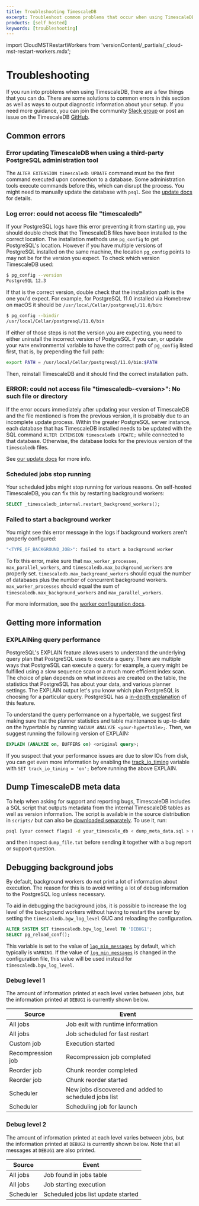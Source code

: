 ```yaml
---
title: Troubleshooting TimescaleDB
excerpt: Troubleshoot common problems that occur when using TimescaleDB
products: [self_hosted]
keywords: [troubleshooting]
---
```


import CloudMSTRestartWorkers from 'versionContent/_partials/_cloud-mst-restart-workers.mdx';

# Troubleshooting

If you run into problems when using TimescaleDB, there are a few things that you
can do. There are some solutions to common errors in this section as well as ways to
output diagnostic information about your setup. If you need more guidance, you
can join the community [Slack group][slack] or post an issue on the TimescaleDB
[GitHub][github].

## Common errors

### Error updating TimescaleDB when using a third-party PostgreSQL administration tool

The `ALTER EXTENSION timescaledb UPDATE` command must be the first
command executed upon connection to a database. Some administration tools
execute commands before this, which can disrupt the process. You might
need to manually update the database with `psql`.  See the
[update docs][update-db] for details.

### Log error: could not access file "timescaledb"

If your PostgreSQL logs have this error preventing it from starting up, you
should double check that the TimescaleDB files have been installed to the
correct location. The installation methods use `pg_config` to get PostgreSQL's
location. However if you have multiple versions of PostgreSQL installed on the
same machine, the location `pg_config` points to may not be for the version you
expect. To check which version TimescaleDB used:

```bash
$ pg_config --version
PostgreSQL 12.3
```

If that is the correct version, double check that the installation path is
the one you'd expect. For example, for PostgreSQL 11.0 installed via
Homebrew on macOS it should be `/usr/local/Cellar/postgresql/11.0/bin`:

```bash
$ pg_config --bindir
/usr/local/Cellar/postgresql/11.0/bin
```

If either of those steps is not the version you are expecting, you need to
either uninstall the incorrect version of PostgreSQL if you can, or update your
`PATH` environmental variable to have the correct path of `pg_config` listed
first, that is, by prepending the full path:

```bash
export PATH = /usr/local/Cellar/postgresql/11.0/bin:$PATH
```

Then, reinstall TimescaleDB and it should find the correct installation
path.

### ERROR: could not access file "timescaledb-\<version\>": No such file or directory

If the error occurs immediately after updating your version of TimescaleDB and
the file mentioned is from the previous version, it is probably due to an
incomplete update process. Within the greater PostgreSQL server instance, each
database that has TimescaleDB installed needs to be updated with the SQL command
`ALTER EXTENSION timescaledb UPDATE;` while connected to that database.
Otherwise, the database looks for the previous version of the `timescaledb` files.

See [our update docs][update-db] for more info.

### Scheduled jobs stop running

Your scheduled jobs might stop running for various reasons. On self-hosted
TimescaleDB, you can fix this by restarting background workers:

```sql
SELECT _timescaledb_internal.restart_background_workers();
```

<CloudMSTRestartWorkers />

### Failed to start a background worker

You might see this error message in the logs if background workers aren't
properly configured:

```bash
"<TYPE_OF_BACKGROUND_JOB>": failed to start a background worker
```

To fix this error, make sure that `max_worker_processes`,
`max_parallel_workers`, and `timescaledb.max_background_workers` are properly
set. `timescaledb.max_background_workers` should equal the number of databases
plus the number of concurrent background workers. `max_worker_processes` should
equal the sum of `timescaledb.max_background_workers` and
`max_parallel_workers`.

For more information, see the [worker configuration docs][worker-config].

## Getting more information

### EXPLAINing query performance

PostgreSQL's EXPLAIN feature allows users to understand the underlying query
plan that PostgreSQL uses to execute a query. There are multiple ways that
PostgreSQL can execute a query: for example, a query might be fulfilled using a
slow sequence scan or a much more efficient index scan. The choice of plan
depends on what indexes are created on the table, the statistics that PostgreSQL
has about your data, and various planner settings. The EXPLAIN output let's you
know which plan PostgreSQL is choosing for a particular query. PostgreSQL has a
[in-depth explanation][using explain] of this feature.

To understand the query performance on a hypertable, we suggest first
making sure that the planner statistics and table maintenance is up-to-date on the hypertable
by running `VACUUM ANALYZE <your-hypertable>;`. Then, we suggest running the
following version of EXPLAIN:

```sql
EXPLAIN (ANALYZE on, BUFFERS on) <original query>;
```

If you suspect that your performance issues are due to slow IOs from disk, you
can get even more information by enabling the
[track\_io\_timing][track_io_timing] variable with `SET track_io_timing = 'on';`
before running the above EXPLAIN.

## Dump TimescaleDB meta data

To help when asking for support and reporting bugs,
TimescaleDB includes a SQL script that outputs metadata
from the internal TimescaleDB tables as well as version information.
The script is available in the source distribution in `scripts/`
but can also be [downloaded separately][].
To use it, run:

```bash
psql [your connect flags] -d your_timescale_db < dump_meta_data.sql > dumpfile.txt
```

and then inspect `dump_file.txt` before sending it together with a bug report or support question.

## Debugging background jobs

By default, background workers do not print a lot of information about
execution. The reason for this is to avoid writing a lot of debug
information to the PostgreSQL log unless necessary.

To aid in debugging the background jobs, it is possible to increase
the log level of the background workers without having to restart the
server by setting the `timescaledb.bgw_log_level` GUC and reloading
the configuration.

```sql
ALTER SYSTEM SET timescaledb.bgw_log_level TO 'DEBUG1';
SELECT pg_reload_conf();
```

This variable is set to the value of
[`log_min_messages`][log_min_messages] by default, which typically is
`WARNING`. If the value of [`log_min_messages`][log_min_messages] is
changed in the configuration file, this value will be used instead for
`timescaledb.bgw_log_level`.

### Debug level 1

The amount of information printed at each level varies between jobs,
but the information printed at `DEBUG1` is currently shown below.

| Source            | Event                                                |
|-------------------|------------------------------------------------------|
| All jobs          | Job exit with runtime information                    |
| All jobs          | Job scheduled for fast restart                       |
| Custom job        | Execution started                                    |
| Recompression job | Recompression job completed                          |
| Reorder job       | Chunk reorder completed                              |
| Reorder job       | Chunk reorder started                                |
| Scheduler         | New jobs discovered and added to scheduled jobs list |
| Scheduler         | Scheduling job for launch                            |

### Debug level 2

The amount of information printed at each level varies between jobs,
but the information printed at `DEBUG2` is currently shown below. Note
that all messages at `DEBUG1` are also printed.

| Source    | Event                              |
|-----------|------------------------------------|
| All jobs  | Job found in jobs table            |
| All jobs  | Job starting execution             |
| Scheduler | Scheduled jobs list update started |

[downloaded separately]: https://raw.githubusercontent.com/timescale/timescaledb/master/scripts/dump_meta_data.sql
[github]: https://github.com/timescale/timescaledb/issues
[slack]: https://slack.timescale.com/
[track_io_timing]: https://www.postgresql.org/docs/current/static/runtime-config-statistics.html#GUC-TRACK-IO-TIMING
[update-db]: /self-hosted/:currentVersion:/upgrades/
[using explain]: https://www.postgresql.org/docs/current/static/using-explain.html
[worker-config]: /self-hosted/latest/configuration/about-configuration/#workers
[log_min_messages]: https://www.postgresql.org/docs/current/runtime-config-logging.html#GUC-LOG-MIN-MESSAGES

